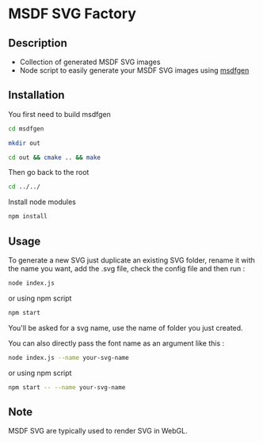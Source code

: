 # MSDF SVG Factory

## Description

- Collection of generated MSDF SVG images 
- Node script to easily generate your MSDF SVG images using [msdfgen](https://github.com/Chlumsky/msdfgen)

## Installation

You first need to build msdfgen

```bash
cd msdfgen
```

```bash
mkdir out
```

```bash
cd out && cmake .. && make
```

Then go back to the root

```bash
cd ../../
```

Install node modules

```bash
npm install
```

## Usage

To generate a new SVG just duplicate an existing SVG folder, rename it with the name you want, add the .svg file, check the config file and then run :

```bash
node index.js
```

or using npm script

```bash
npm start
```

You'll be asked for a svg name, use the name of folder you just created.

You can also directly pass the font name as an argument like this :

```bash
node index.js --name your-svg-name
```

or using npm script

```bash
npm start -- --name your-svg-name
```

## Note

MSDF SVG are typically used to render SVG in WebGL.
